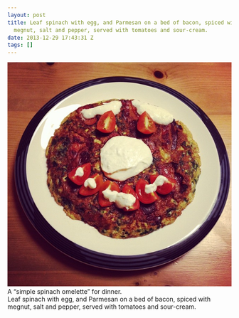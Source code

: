 ```yaml
---
layout: post
title: Leaf spinach with egg, and Parmesan on a bed of bacon, spiced with
  megnut, salt and pepper, served with tomatoes and sour-cream.
date: 2013-12-29 17:43:31 Z
tags: []
---
```

![](/media/2013/12/71534356899.jpg)
A “simple spinach omelette” for dinner.  
Leaf spinach with egg, and Parmesan on a bed of bacon, spiced with megnut, salt and pepper, served with tomatoes and sour-cream.
